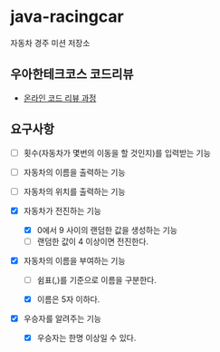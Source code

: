 # java-racingcar

자동차 경주 미션 저장소

## 우아한테크코스 코드리뷰

- [온라인 코드 리뷰 과정](https://github.com/woowacourse/woowacourse-docs/blob/master/maincourse/README.md)

## 요구사항

- [ ] 횟수(자동차가 몇번의 이동을 할 것인지)를 입력받는 기능
- [ ] 자동차의 이름을 출력하는 기능
- [ ] 자동차의 위치를 출력하는 기능


- [x] 자동차가 전진하는 기능
    - [x] 0에서 9 사이의 랜덤한 값을 생성하는 기능
    - [ ] 랜덤한 값이 4 이상이면 전진한다.
- [x] 자동차의 이름을 부여하는 기능
    - [ ] 쉼표(,)를 기준으로 이름을 구분한다.
    - [x] 이름은 5자 이하다.


- [x] 우승자를 알려주는 기능
    - [x] 우승자는 한명 이상일 수 있다.
